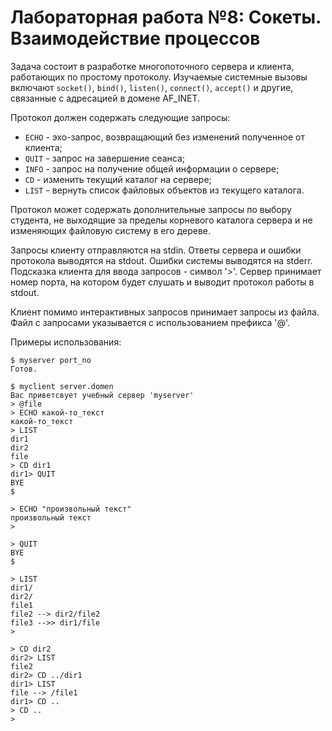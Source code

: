 # Лабораторная работа №8: Сокеты. Взаимодействие процессов

Задача состоит в разработке многопоточного сервера и клиента, работающих по простому протоколу. Изучаемые системные вызовы включают `socket()`, `bind()`, `listen()`, `connect()`, `accept()` и другие, связанные с адресацией в домене AF_INET.

Протокол должен содержать следующие запросы:

- `ECHO` - эхо-запрос, возвращающий без изменений полученное от клиента;
- `QUIT` - запрос на завершение сеанса;
- `INFO` - запрос на получение общей информации о сервере;
- `CD` - изменить текущий каталог на сервере;
- `LIST` - вернуть список файловых объектов из текущего каталога.

Протокол может содержать дополнительные запросы по выбору студента, не выходящие за пределы корневого каталога сервера и не изменяющих файловую систему в его дереве.

Запросы клиенту отправляются на stdin. Ответы сервера и ошибки протокола выводятся на stdout. Ошибки системы выводятся на stderr. Подсказка клиента для ввода запросов - символ '>'. Сервер принимает номер порта, на котором будет слушать и выводит протокол работы в stdout.

Клиент помимо интерактивных запросов принимает запросы из файла. Файл с запросами указывается с использованием префикса '@'.

Примеры использования:

```shell
$ myserver port_no
Готов.
```


```shell
$ myclient server.domen
Вас приветсвует учебный сервер 'myserver'
> @file
> ECHO какой-то_текст
какой-то_текст
> LIST
dir1
dir2
file
> CD dir1
dir1> QUIT
BYE
$
```

```shell
> ECHO "произвольный текст"
произвольный текст
>
```

```shell
> QUIT
BYE
$
```

```shell
> LIST
dir1/
dir2/
file1
file2 --> dir2/file2
file3 -->> dir1/file
>
```


```shell
> CD dir2
dir2> LIST
file2
dir2> CD ../dir1
dir1> LIST
file --> /file1
dir1> CD ..
> CD ..
>
```